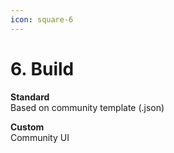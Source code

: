 ```yaml
---
icon: square-6
---
```


# 6. Build

**Standard**\
Based on community template (.json)&#x20;

**Custom**\
Community UI
